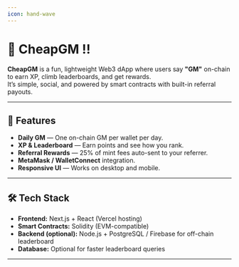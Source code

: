 ```yaml
---
icon: hand-wave
---
```


# 🌅 CheapGM !!

**CheapGM** is a fun, lightweight Web3 dApp where users say **"GM"** on-chain to earn XP, climb leaderboards, and get rewards.\
It’s simple, social, and powered by smart contracts with built-in referral payouts.

***

## 🚀 Features

* **Daily GM** — One on-chain GM per wallet per day.
* **XP & Leaderboard** — Earn points and see how you rank.
* **Referral Rewards** — 25% of mint fees auto-sent to your referrer.
* **MetaMask / WalletConnect** integration.
* **Responsive UI** — Works on desktop and mobile.

***

## 🛠 Tech Stack

* **Frontend:** Next.js + React (Vercel hosting)
* **Smart Contracts:** Solidity (EVM-compatible)
* **Backend (optional):** Node.js + PostgreSQL / Firebase for off-chain leaderboard
* **Database:** Optional for faster leaderboard queries

***
